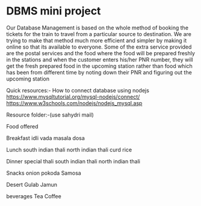 # DBMS mini project </br>
Our Database Management is based on the whole method of booking the tickets for the train to travel from a
particular source to destination. We are trying to make that method much more efficient and simpler by
making it online so that its available to everyone. Some of the extra service provided are the postal services
and the food where the food will be prepared freshly in the stations and when the customer enters his/her
PNR number, they will get the fresh prepared food in the upcoming station rather than food which has been
from different time by noting down their PNR and figuring out the upcoming station

Quick resources:-
How to connect database using nodejs </br>
https://www.mysqltutorial.org/mysql-nodejs/connect/  </br>
https://www.w3schools.com/nodejs/nodejs_mysql.asp </br>

Resource folder:-(use sahydri mail)


Food offered 

Breakfast 
idli vada
masala dosa

Lunch 
south indian thali
north indian thali
curd rice

Dinner 
special thali
south indian thali
north indian thali

Snacks
onion pokoda
Samosa

Desert
Gulab Jamun

beverages
Tea 
Coffee

